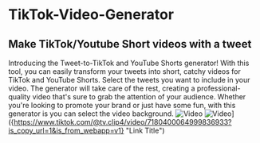 # TikTok-Video-Generator
## Make TikTok/Youtube Short videos with a tweet

Introducing the Tweet-to-TikTok and YouTube Shorts generator! With this tool, you can easily transform your tweets into short, catchy videos for TikTok and YouTube Shorts. Select the tweets you want to include in your video. The generator will take care of the rest, creating a professional-quality video that's sure to grab the attention of your audience. Whether you're looking to promote your brand or just have some fun, with this generator is you can select the video background. 
![Video]()
![Video]({image-url})]({https://www.tiktok.com/@tv.clip4/video/7180400064999836933?is_copy_url=1&is_from_webapp=v1} "Link Title")
